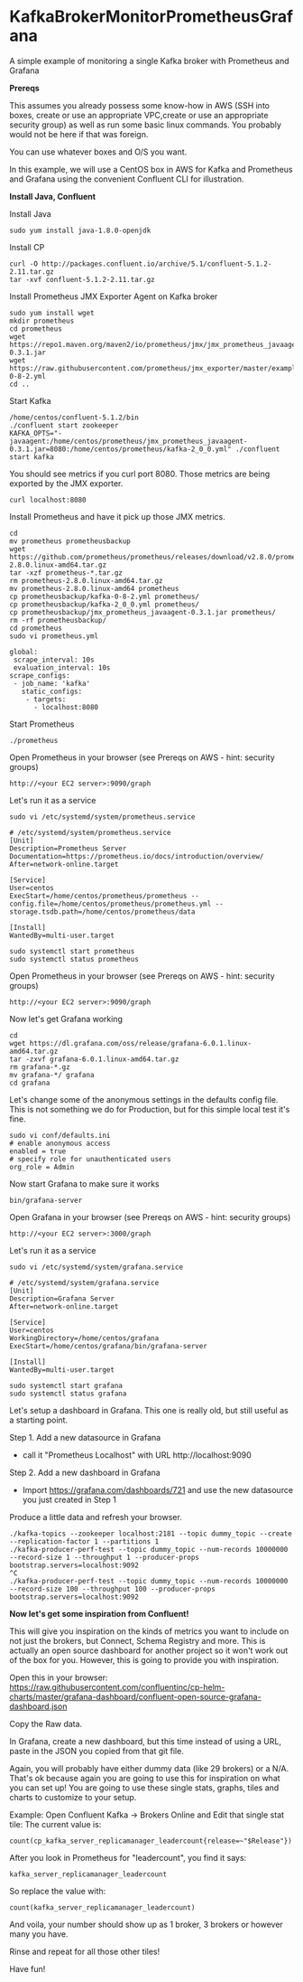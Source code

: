 # KafkaBrokerMonitorPrometheusGrafana

A simple example of monitoring a single Kafka broker with Prometheus and Grafana

**Prereqs**

This assumes you already possess some know-how in AWS (SSH into boxes, create or use an appropriate VPC,create or use an appropriate security group) as well as run some basic linux commands. You probably would not be here if that was foreign.

You can use whatever boxes and O/S you want.

In this example, we will use a CentOS box in AWS for Kafka and Prometheus and Grafana using the convenient Confluent CLI for illustration.

**Install Java, Confluent**

Install Java

```
sudo yum install java-1.8.0-openjdk
```

Install CP

```
curl -O http://packages.confluent.io/archive/5.1/confluent-5.1.2-2.11.tar.gz
tar -xvf confluent-5.1.2-2.11.tar.gz
```

Install Prometheus JMX Exporter Agent on Kafka broker

```
sudo yum install wget
mkdir prometheus
cd prometheus
wget https://repo1.maven.org/maven2/io/prometheus/jmx/jmx_prometheus_javaagent/0.3.1/jmx_prometheus_javaagent-0.3.1.jar
wget https://raw.githubusercontent.com/prometheus/jmx_exporter/master/example_configs/kafka-0-8-2.yml
cd ..
```

Start Kafka

```
/home/centos/confluent-5.1.2/bin
./confluent start zookeeper
KAFKA_OPTS="-javaagent:/home/centos/prometheus/jmx_prometheus_javaagent-0.3.1.jar=8080:/home/centos/prometheus/kafka-2_0_0.yml" ./confluent start kafka
```

You should see metrics if you curl port 8080.
Those metrics are being exported by the JMX exporter.

```
curl localhost:8080
```

Install Prometheus and have it pick up those JMX metrics.

```
cd
mv prometheus prometheusbackup
wget https://github.com/prometheus/prometheus/releases/download/v2.8.0/prometheus-2.8.0.linux-amd64.tar.gz
tar -xzf prometheus-*.tar.gz
rm prometheus-2.8.0.linux-amd64.tar.gz
mv prometheus-2.8.0.linux-amd64 prometheus
cp prometheusbackup/kafka-0-8-2.yml prometheus/
cp prometheusbackup/kafka-2_0_0.yml prometheus/
cp prometheusbackup/jmx_prometheus_javaagent-0.3.1.jar prometheus/
rm -rf prometheusbackup/
cd prometheus
sudo vi prometheus.yml

global:
 scrape_interval: 10s
 evaluation_interval: 10s
scrape_configs:
 - job_name: 'kafka'
   static_configs:
    - targets:
      - localhost:8080
```

Start Prometheus

```
./prometheus
```

Open Prometheus in your browser (see Prereqs on AWS - hint: security groups)

```
http://<your EC2 server>:9090/graph
```

Let's run it as a service

```
sudo vi /etc/systemd/system/prometheus.service

# /etc/systemd/system/prometheus.service
[Unit]
Description=Prometheus Server
Documentation=https://prometheus.io/docs/introduction/overview/
After=network-online.target

[Service]
User=centos
ExecStart=/home/centos/prometheus/prometheus --config.file=/home/centos/prometheus/prometheus.yml --storage.tsdb.path=/home/centos/prometheus/data

[Install]
WantedBy=multi-user.target

sudo systemctl start prometheus
sudo systemctl status prometheus
```

Open Prometheus in your browser (see Prereqs on AWS - hint: security groups)

```
http://<your EC2 server>:9090/graph
```

Now let's get Grafana working

```
cd
wget https://dl.grafana.com/oss/release/grafana-6.0.1.linux-amd64.tar.gz
tar -zxvf grafana-6.0.1.linux-amd64.tar.gz
rm grafana-*.gz
mv grafana-*/ grafana
cd grafana
```

Let's change some of the anonymous settings in the defaults config file.
This is not something we do for Production, but for this simple local test it's fine.
```
sudo vi conf/defaults.ini
# enable anonymous access
enabled = true
# specify role for unauthenticated users
org_role = Admin
```

Now start Grafana to make sure it works
```
bin/grafana-server
```

Open Grafana in your browser (see Prereqs on AWS - hint: security groups)

```
http://<your EC2 server>:3000/graph
```

Let's run it as a service

```
sudo vi /etc/systemd/system/grafana.service

# /etc/systemd/system/grafana.service
[Unit]
Description=Grafana Server
After=network-online.target

[Service]
User=centos
WorkingDirectory=/home/centos/grafana
ExecStart=/home/centos/grafana/bin/grafana-server

[Install]
WantedBy=multi-user.target

sudo systemctl start grafana
sudo systemctl status grafana
```

Let's setup a dashboard in Grafana. This one is really old, but still useful as a starting point.


Step 1. Add a new datasource in Grafana
- call it "Prometheus Localhost" with URL http://localhost:9090

Step 2. Add a new dashboard in Grafana
- Import https://grafana.com/dashboards/721 and use the new datasource you just created in Step 1

Produce a little data and refresh your browser.

```
./kafka-topics --zookeeper localhost:2181 --topic dummy_topic --create --replication-factor 1 --partitions 1
./kafka-producer-perf-test --topic dummy_topic --num-records 10000000 --record-size 1 --throughput 1 --producer-props bootstrap.servers=localhost:9092
^C
./kafka-producer-perf-test --topic dummy_topic --num-records 10000000 --record-size 100 --throughput 100 --producer-props bootstrap.servers=localhost:9092
```

**Now let's get some inspiration from Confluent!**

This will give you inspiration on the kinds of metrics you want to include on not just the brokers, but Connect, Schema Registry and more. This is actually an open source dashboard for another project so it won't work out of the box for you. However, this is going to provide you with inspiration.

Open this in your browser:
https://raw.githubusercontent.com/confluentinc/cp-helm-charts/master/grafana-dashboard/confluent-open-source-grafana-dashboard.json


Copy the Raw data.

In Grafana, create a new dashboard, but this time instead of using a URL, paste in the JSON you copied from that git file.

Again, you will probably have either dummy data (like 29 brokers) or a N/A. That's ok because again you are going to use this for inspiration on what you can set up! You are going to use these single stats, graphs, tiles and charts to customize to your setup.

Example:
Open Confluent Kafka -> Brokers Online and Edit that single stat tile:
The current value is:

```
count(cp_kafka_server_replicamanager_leadercount{release=~"$Release"})
```

After you look in Prometheus for "leadercount", you find it says:

```
kafka_server_replicamanager_leadercount
```

So replace the value with:

```
count(kafka_server_replicamanager_leadercount)
```

And voila, your number should show up as 1 broker, 3 brokers or however many you have.

Rinse and repeat for all those other tiles!

Have fun!
